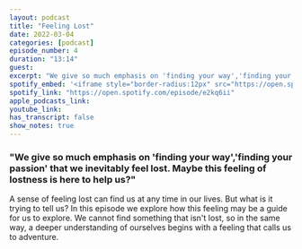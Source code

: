 ```yaml
---
layout: podcast
title: "Feeling Lost"
date: 2022-03-04
categories: [podcast]
episode_number: 4
duration: "13:14"
guest: 
excerpt: "We give so much emphasis on 'finding your way','finding your passion' that we inevitably feel lost. Maybe this feeling of lostness is here to help us?"
spotify_embed: '<iframe style="border-radius:12px" src="https://open.spotify.com/embed/episode/e2kq6ii?utm_source=generator" width="100%" height="352" frameBorder="0" allowfullscreen="" allow="autoplay; clipboard-write; encrypted-media; fullscreen; picture-in-picture" loading="lazy"></iframe>'
spotify_link: "https://open.spotify.com/episode/e2kq6ii"
apple_podcasts_link: 
youtube_link: 
has_transcript: false
show_notes: true
---
```


### "We give so much emphasis on 'finding your way','finding your passion' that we inevitably feel lost. Maybe this feeling of lostness is here to help us?"

A sense of feeling lost can find us at any time in our lives. But what is it trying to tell us? In this episode we explore how this feeling may be a guide for us to explore. We cannot find something that isn't lost, so in the same way, a deeper understanding of ourselves begins with a feeling that calls us to adventure.